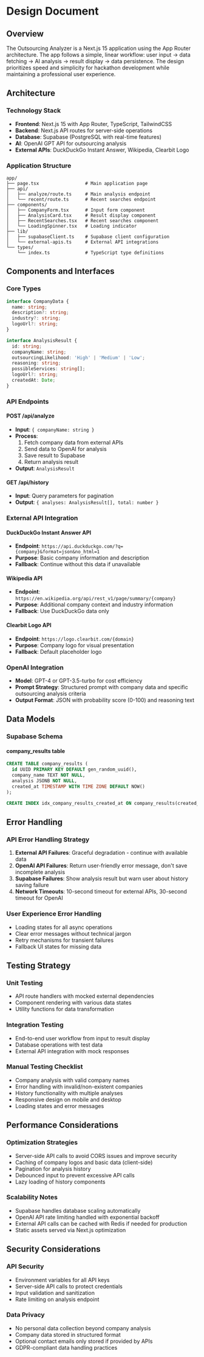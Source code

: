 # Design Document

## Overview

The Outsourcing Analyzer is a Next.js 15 application using the App Router architecture. The app follows a simple, linear workflow: user input → data fetching → AI analysis → result display → data persistence. The design prioritizes speed and simplicity for hackathon development while maintaining a professional user experience.

## Architecture

### Technology Stack

- **Frontend**: Next.js 15 with App Router, TypeScript, TailwindCSS
- **Backend**: Next.js API routes for server-side operations
- **Database**: Supabase (PostgreSQL with real-time features)
- **AI**: OpenAI GPT API for outsourcing analysis
- **External APIs**: DuckDuckGo Instant Answer, Wikipedia, Clearbit Logo

### Application Structure

```
app/
├── page.tsx                 # Main application page
├── api/
│   ├── analyze/route.ts     # Main analysis endpoint
│   └── recent/route.ts      # Recent searches endpoint
├── components/
│   ├── CompanyForm.tsx      # Input form component
│   ├── AnalysisCard.tsx     # Result display component
│   ├── RecentSearches.tsx   # Recent searches component
│   └── LoadingSpinner.tsx   # Loading indicator
├── lib/
│   ├── supabaseClient.ts    # Supabase client configuration
│   └── external-apis.ts     # External API integrations
└── types/
    └── index.ts             # TypeScript type definitions
```

## Components and Interfaces

### Core Types

```typescript
interface CompanyData {
  name: string;
  description?: string;
  industry?: string;
  logoUrl?: string;
}

interface AnalysisResult {
  id: string;
  companyName: string;
  outsourcingLikelihood: 'High' | 'Medium' | 'Low';
  reasoning: string;
  possibleServices: string[];
  logoUrl?: string;
  createdAt: Date;
}
```

### API Endpoints

#### POST /api/analyze

- **Input**: `{ companyName: string }`
- **Process**:
  1. Fetch company data from external APIs
  2. Send data to OpenAI for analysis
  3. Save result to Supabase
  4. Return analysis result
- **Output**: `AnalysisResult`

#### GET /api/history

- **Input**: Query parameters for pagination
- **Output**: `{ analyses: AnalysisResult[], total: number }`

### External API Integration

#### DuckDuckGo Instant Answer API

- **Endpoint**: `https://api.duckduckgo.com/?q={company}&format=json&no_html=1`
- **Purpose**: Basic company information and description
- **Fallback**: Continue without this data if unavailable

#### Wikipedia API

- **Endpoint**: `https://en.wikipedia.org/api/rest_v1/page/summary/{company}`
- **Purpose**: Additional company context and industry information
- **Fallback**: Use DuckDuckGo data only

#### Clearbit Logo API

- **Endpoint**: `https://logo.clearbit.com/{domain}`
- **Purpose**: Company logo for visual presentation
- **Fallback**: Default placeholder logo

### OpenAI Integration

- **Model**: GPT-4 or GPT-3.5-turbo for cost efficiency
- **Prompt Strategy**: Structured prompt with company data and specific outsourcing analysis criteria
- **Output Format**: JSON with probability score (0-100) and reasoning text

## Data Models

### Supabase Schema

#### company_results table

```sql
CREATE TABLE company_results (
  id UUID PRIMARY KEY DEFAULT gen_random_uuid(),
  company_name TEXT NOT NULL,
  analysis JSONB NOT NULL,
  created_at TIMESTAMP WITH TIME ZONE DEFAULT NOW()
);

CREATE INDEX idx_company_results_created_at ON company_results(created_at DESC);
```

## Error Handling

### API Error Handling Strategy

1. **External API Failures**: Graceful degradation - continue with available data
2. **OpenAI API Failures**: Return user-friendly error message, don't save incomplete analysis
3. **Supabase Failures**: Show analysis result but warn user about history saving failure
4. **Network Timeouts**: 10-second timeout for external APIs, 30-second timeout for OpenAI

### User Experience Error Handling

- Loading states for all async operations
- Clear error messages without technical jargon
- Retry mechanisms for transient failures
- Fallback UI states for missing data

## Testing Strategy

### Unit Testing

- API route handlers with mocked external dependencies
- Component rendering with various data states
- Utility functions for data transformation

### Integration Testing

- End-to-end user workflow from input to result display
- Database operations with test data
- External API integration with mock responses

### Manual Testing Checklist

- Company analysis with valid company names
- Error handling with invalid/non-existent companies
- History functionality with multiple analyses
- Responsive design on mobile and desktop
- Loading states and error messages

## Performance Considerations

### Optimization Strategies

- Server-side API calls to avoid CORS issues and improve security
- Caching of company logos and basic data (client-side)
- Pagination for analysis history
- Debounced input to prevent excessive API calls
- Lazy loading of history components

### Scalability Notes

- Supabase handles database scaling automatically
- OpenAI API rate limiting handled with exponential backoff
- External API calls can be cached with Redis if needed for production
- Static assets served via Next.js optimization

## Security Considerations

### API Security

- Environment variables for all API keys
- Server-side API calls to protect credentials
- Input validation and sanitization
- Rate limiting on analysis endpoint

### Data Privacy

- No personal data collection beyond company analysis
- Company data stored in structured format
- Optional contact emails only stored if provided by APIs
- GDPR-compliant data handling practices
